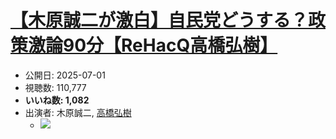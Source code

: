 # [【木原誠二が激白】自民党どうする？政策激論90分【ReHacQ高橋弘樹】](https://www.youtube.com/watch?v=u_maBSrao10)
-   公開日: 2025-07-01
-   視聴数: 110,777
-   **いいね数: 1,082**
-   出演者: 木原誠二, [高橋弘樹](/rehacq_fan/people/高橋弘樹 "wikilink")
    - [![](https://img.youtube.com/vi/u_maBSrao10/hqdefault.jpg)](https://www.youtube.com/watch?v=u_maBSrao10)
